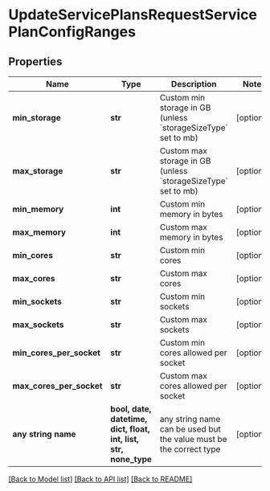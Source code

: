# UpdateServicePlansRequestServicePlanConfigRanges


## Properties
Name | Type | Description | Notes
------------ | ------------- | ------------- | -------------
**min_storage** | **str** | Custom min storage in GB (unless &#x60;storageSizeType&#x60; set to mb) | [optional] 
**max_storage** | **str** | Custom max storage in GB (unless &#x60;storageSizeType&#x60; set to mb) | [optional] 
**min_memory** | **int** | Custom min memory in bytes | [optional] 
**max_memory** | **int** | Custom max memory in bytes | [optional] 
**min_cores** | **str** | Custom min cores | [optional] 
**max_cores** | **str** | Custom max cores | [optional] 
**min_sockets** | **str** | Custom min sockets | [optional] 
**max_sockets** | **str** | Custom max sockets | [optional] 
**min_cores_per_socket** | **str** | Custom min cores allowed per socket | [optional] 
**max_cores_per_socket** | **str** | Custom max cores allowed per socket | [optional] 
**any string name** | **bool, date, datetime, dict, float, int, list, str, none_type** | any string name can be used but the value must be the correct type | [optional]

[[Back to Model list]](../README.md#documentation-for-models) [[Back to API list]](../README.md#documentation-for-api-endpoints) [[Back to README]](../README.md)


